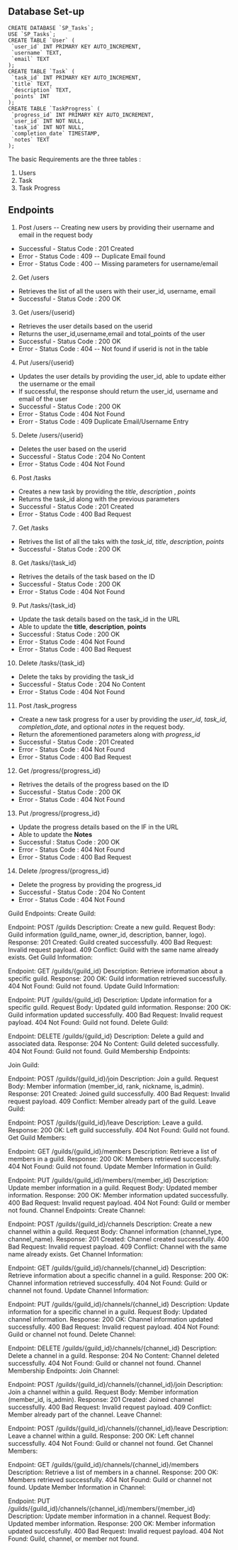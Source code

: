 
## Database Set-up

```
CREATE DATABASE `SP_Tasks`;
USE `SP_Tasks`;
CREATE TABLE `User` (
 `user_id` INT PRIMARY KEY AUTO_INCREMENT,
 `username` TEXT,
 `email` TEXT
);
CREATE TABLE `Task` (
 `task_id` INT PRIMARY KEY AUTO_INCREMENT,
 `title` TEXT,
 `description` TEXT,
 `points` INT
);
CREATE TABLE `TaskProgress` (
 `progress_id` INT PRIMARY KEY AUTO_INCREMENT,
 `user_id` INT NOT NULL,
 `task_id` INT NOT NULL,
 `completion_date` TIMESTAMP,
 `notes` TEXT
);

```

The basic Requirements are the three tables : 
1. Users
2. Task
3. Task Progress

## Endpoints


1. Post /users -- Creating new users by providing their username and email in the request body
  - Successful - Status Code : 201 Created
  - Error - Status Code : 409 -- Duplicate Email found
  - Error - Status Code : 400 -- Missing parameters for username/email
2. Get /users
  - Retrieves the list of all the users with their user_id, username, email
  - Successful - Status Code : 200 OK
3. Get /users/{userid}
  - Retrieves the user details based on the userid
  - Returns the user_id,username,email and total_points of the user
  - Successful - Status Code : 200 OK
  - Error - Status Code : 404 -- Not found if userid is not in the table
4. Put /users/{userid}
  - Updates the user details by providing the user_id, able to update either the username or the email
  - If successful, the response should return the user_id, username and email of the user
  - Successful - Status Code : 200 OK
  - Error - Status Code : 404 Not Found
  - Erorr - Status Code : 409 Duplicate Email/Username Entry
5. Delete /users/{userid} 
  - Deletes the user based on the userid
  - Successful - Status Code : 204 No Content
  - Error - Status Code : 404 Not Found

6. Post /tasks
  - Creates a new task by providing the *title*, *description* , *points*
  - Returns the task_id along with the previous parameters
  - Successful - Status Code : 201 Created
  - Error - Status Code : 400 Bad Request
7. Get /tasks
  - Retrives the list of all the taks with the *task_id*, *title*, *description*, *points*
  - Successful - Status Code : 200 OK
8. Get /tasks/{task_id}
  - Retrives the details of the task based on the ID
  - Successful - Status Code : 200 OK
  - Error - Status Code : 404 Not Found
9. Put /tasks/{task_id}
  - Update the task details based on the task_id in the URL
  - Able to update the **title**, **description**, **points**
  - Successful : Status Code : 200 OK
  - Error - Status Code : 404 Not Found
  - Error - Status Code : 400 Bad Request
10. Delete /tasks/{task_id}
  - Delete the taks by providing the task_id
  - Successful - Status Code : 204 No Content
  - Error - Status Code : 404 Not Found

11. Post /task_progress 
  - Create a new task progress for a user by providing the *user_id*, *task_id*, *completion_date*, and optional *notes* in the request body.
  - Return the aforementioned parameters along with *progress_id*
  - Successful - Status Code : 201 Created
  - Error - Status Code : 404 Not Found
  - Error - Status Code : 400 Bad Request
12.  Get /progress/{progress_id}
  - Retrives the details of the progress based on the ID
  - Successful - Status Code : 200 OK
  - Error - Status Code : 404 Not Found
13. Put /progress/{progress_id}
  - Update the progress details based on the IF in the URL
  - Able to update the **Notes**
  - Successful : Status Code : 200 OK
  - Error - Status Code : 404 Not Found
  - Error - Status Code : 400 Bad Request
14. Delete /progress/{progress_id}
  - Delete the progress by providing the progress_id
  - Successful - Status Code : 204 No Content
  - Error - Status Code : 404 Not Found 


<!-- Additional Endpoints -->
Guild Endpoints:
Create Guild:

Endpoint: POST /guilds
Description: Create a new guild.
Request Body: Guild information (guild_name, owner_id, description, banner, logo).
Response:
201 Created: Guild created successfully.
400 Bad Request: Invalid request payload.
409 Conflict: Guild with the same name already exists.
Get Guild Information:

Endpoint: GET /guilds/{guild_id}
Description: Retrieve information about a specific guild.
Response:
200 OK: Guild information retrieved successfully.
404 Not Found: Guild not found.
Update Guild Information:

Endpoint: PUT /guilds/{guild_id}
Description: Update information for a specific guild.
Request Body: Updated guild information.
Response:
200 OK: Guild information updated successfully.
400 Bad Request: Invalid request payload.
404 Not Found: Guild not found.
Delete Guild:

Endpoint: DELETE /guilds/{guild_id}
Description: Delete a guild and associated data.
Response:
204 No Content: Guild deleted successfully.
404 Not Found: Guild not found.
Guild Membership Endpoints:


Join Guild:

Endpoint: POST /guilds/{guild_id}/join
Description: Join a guild.
Request Body: Member information (member_id, rank, nickname, is_admin).
Response:
201 Created: Joined guild successfully.
400 Bad Request: Invalid request payload.
409 Conflict: Member already part of the guild.
Leave Guild:

Endpoint: POST /guilds/{guild_id}/leave
Description: Leave a guild.
Response:
200 OK: Left guild successfully.
404 Not Found: Guild not found.
Get Guild Members:

Endpoint: GET /guilds/{guild_id}/members
Description: Retrieve a list of members in a guild.
Response:
200 OK: Members retrieved successfully.
404 Not Found: Guild not found.
Update Member Information in Guild:

Endpoint: PUT /guilds/{guild_id}/members/{member_id}
Description: Update member information in a guild.
Request Body: Updated member information.
Response:
200 OK: Member information updated successfully.
400 Bad Request: Invalid request payload.
404 Not Found: Guild or member not found.
Channel Endpoints:
Create Channel:

Endpoint: POST /guilds/{guild_id}/channels
Description: Create a new channel within a guild.
Request Body: Channel information (channel_type, channel_name).
Response:
201 Created: Channel created successfully.
400 Bad Request: Invalid request payload.
409 Conflict: Channel with the same name already exists.
Get Channel Information:

Endpoint: GET /guilds/{guild_id}/channels/{channel_id}
Description: Retrieve information about a specific channel in a guild.
Response:
200 OK: Channel information retrieved successfully.
404 Not Found: Guild or channel not found.
Update Channel Information:

Endpoint: PUT /guilds/{guild_id}/channels/{channel_id}
Description: Update information for a specific channel in a guild.
Request Body: Updated channel information.
Response:
200 OK: Channel information updated successfully.
400 Bad Request: Invalid request payload.
404 Not Found: Guild or channel not found.
Delete Channel:

Endpoint: DELETE /guilds/{guild_id}/channels/{channel_id}
Description: Delete a channel in a guild.
Response:
204 No Content: Channel deleted successfully.
404 Not Found: Guild or channel not found.
Channel Membership Endpoints:
Join Channel:

Endpoint: POST /guilds/{guild_id}/channels/{channel_id}/join
Description: Join a channel within a guild.
Request Body: Member information (member_id, is_admin).
Response:
201 Created: Joined channel successfully.
400 Bad Request: Invalid request payload.
409 Conflict: Member already part of the channel.
Leave Channel:

Endpoint: POST /guilds/{guild_id}/channels/{channel_id}/leave
Description: Leave a channel within a guild.
Response:
200 OK: Left channel successfully.
404 Not Found: Guild or channel not found.
Get Channel Members:

Endpoint: GET /guilds/{guild_id}/channels/{channel_id}/members
Description: Retrieve a list of members in a channel.
Response:
200 OK: Members retrieved successfully.
404 Not Found: Guild or channel not found.
Update Member Information in Channel:

Endpoint: PUT /guilds/{guild_id}/channels/{channel_id}/members/{member_id}
Description: Update member information in a channel.
Request Body: Updated member information.
Response:
200 OK: Member information updated successfully.
400 Bad Request: Invalid request payload.
404 Not Found: Guild, channel, or member not found.

